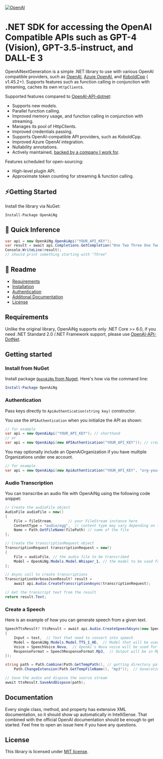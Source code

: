 [![OpenAI](https://badgen.net/nuget/v/OpenAiNg)](https://www.nuget.org/packages/OpenAiNg/)

# .NET SDK for accessing the OpenAI Compatible APIs such as GPT-4 (Vision), GPT-3.5-instruct, and DALL-E 3

OpenAiNextGeneration is a simple .NET library to use with various OpenAI compatible providers, such
as [OpenAI](https://platform.openai.com/docs/api-reference), [Azure OpenAI](https://azure.microsoft.com/en-us/products/ai-services/openai-service), and [KoboldCpp](https://github.com/LostRuins/koboldcpp/releases) (
v1.45.2+). Supports features such as function calling in conjunction with streaming, caches its own `HttpClient`s.

Supported features compared to [OpenAI-API-dotnet](https://github.com/OkGoDoIt/OpenAI-API-dotnet):
- Supports new models.
- Parallel function calling.
- Improved memory usage, and function calling in conjunction with streaming.
- Manages its pool of HttpClients.
- Improved credentials passing.
- Supports OpenAI-compatible API providers, such as KoboldCpp.
- Improved Azure OpenAI integration.
- Nullability annotations.
- Actively maintained, [backed by a company I work for](https://www.scio.cz/).

Features scheduled for open-sourcing:

- High-level plugin API.
- Approximate token counting for streaming & function calling.

## ⚡Getting Started

Install the library via NuGet:

```
Install-Package OpenAiNg
```

## 🔮 Quick Inference

```csharp
var api = new OpenAiNg.OpenAiApi("YOUR_API_KEY");
var result = await api.Completions.GetCompletion("One Two Three One Two");
Console.WriteLine(result);
// should print something starting with "Three"
```

## 📖 Readme

* [Requirements](#requirements)
* [Installation](#install-from-nuget)
* [Authentication](#authentication)
* [Additonal Documentation](#documentation)
* [License](#license)

## Requirements

Unlike the original library, OpenAiNg supports only .NET Core >= 6.0, if you need .NET Standard 2.0 /.NET Framework
support, please use [OpenAI-API-DotNet](https://github.com/OkGoDoIt/OpenAI-API-dotnet).

## Getting started

### Install from NuGet

Install package [`OpenAiNg` from Nuget](https://www.nuget.org/packages/OpenAiNg/). Here's how via the command line:

```powershell
Install-Package OpenAiNg
```

### Authentication

Pass keys directly to `ApiAuthentication(string key)` constructor.

You use the `APIAuthentication` when you initialize the API as shown:

```csharp
// for example
var api = new OpenAiApi("YOUR_API_KEY"); // shorthand
// or
var api = new OpenAiApi(new APIAuthentication("YOUR_API_KEY")); // create object manually
```

You may optionally include an OpenAiOrganization if you have multiple Organizations under one account.

```csharp
// for example
var api = new OpenAiApi(new ApiAuthentication("YOUR_API_KEY", "org-yourOrgHere"));
```

### Audio Transcription

You can transcribe an audio file with OpenAiNg using the following code snippet:

```csharp
// Create the audioFile object
AudioFile audioFile = new()
{
    File = fileStream,       // your FileStream instance here
    ContentType = "audio/ogg",  // content type may vary depending on the file type
    Name = Path.GetFileName(filePath) // name of the file
};

// Create the transcriptionRequest object
TranscriptionRequest transcriptionRequest = new()
{
    File = audioFile, // the audio file to be transcribed
    Model = OpenAiNg.Models.Model.Whisper_1, // the model to be used for transcription
};

// Async call to create transcriptions
TranscriptionVerboseJsonResult? result =
    await api.Audio.CreateTranscriptionAsync(transcriptionRequest);

// Get the transcript text from the result
return result.Text;
```

### Create a Speech

Here is an example of how you can generate speech from a given text.

```csharp
SpeechTtsResult? ttsResult = await api.Audio.CreateSpeechAsync(new SpeechRequest
{
    Input = text,  // Text that need to convert into speech
    Model = OpenAiNg.Models.Model.TTS_1_HD,  // Model that will be used for text-to-speech conversation
    Voice = SpeechVoice.Nova,  // OpenAi's Nova voice will be used for speech output
    ResponseFormat = SpeechResponseFormat.Mp3,  // Output will be in Mp3 format
});

string path = Path.Combine(Path.GetTempPath(), // getting directory path for temp files
    Path.ChangeExtension(Path.GetTempFileName(), "mp3"));  // Generating a unique temp file and changing its extension to .mp3

// Save the audio and dispose the source stream
await ttsResult.SaveAndDispose(path);
```

## Documentation

Every single class, method, and property has extensive XML documentation, so it should show up automatically in
IntelliSense. That combined with the official OpenAI documentation should be enough to get started. Feel free to open an
issue here if you have any questions.

## License

This library is licensed under [MIT license](https://github.com/lofcz/OpenAiNg/blob/master/LICENSE).
